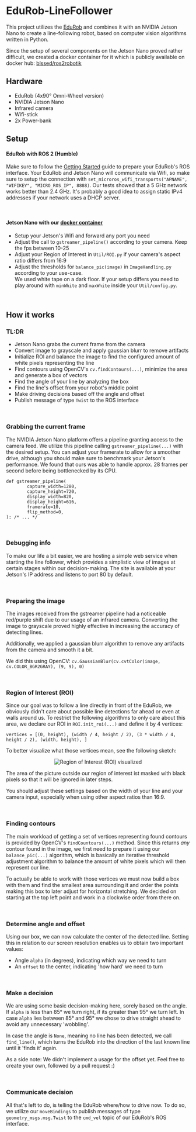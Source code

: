 
# EduRob-LineFollower

This project utilizes the [EduRob](https://github.com/IDiAL-IMSL/Edurob) and combines it with an NVIDIA Jetson Nano to create 
a line-following robot, based on computer vision algorithms written in Python.

Since the setup of several components on the Jetson Nano proved rather difficult, we created a docker container for it which is publicly
available on docker hub: [blssed/ros2robotik](https://hub.docker.com/repository/docker/blssed/ros2robotik/general)


## Hardware
- EduRob (4x90° Omni-Wheel version)
- NVIDIA Jetson Nano
- Infrared camera
- Wifi-stick
- 2x Power-bank


## Setup
#### EduRob with ROS 2 (Humble)

Make sure to follow the [Getting Started](https://github.com/IDiAL-IMSL/Edurob/blob/main/Doc/README.md) guide to
prepare your EduRob's ROS interface. 
Your EduRob and Jetson Nano will communicate via Wifi, so make sure to setup the connection with `set_microros_wifi_transports("APNAME", "WIFIKEY", "MICRO_ROS_IP", 8888)`.
Our tests showed that a 5 GHz network works better than 2.4 GHz. It's probably a good idea to assign static IPv4 addresses if your network uses a DHCP server.

<br>

#### Jetson Nano with our [docker container](https://hub.docker.com/repository/docker/blssed/ros2robotik/general)

- Setup your Jetson's Wifi and forward any port you need
- Adjust the call to `gstreamer_pipeline()` according to your camera. Keep the fps between 10-25
- Adjust your Region of Interest in `Util/ROI.py` if your camera's aspect ratio differs from 16:9
- Adjust the thresholds for `balance_pic(image)` in `ImageHandling.py` according to your use-case. <br> 
We used white tape on a dark floor. If your setup differs you need to play around with `minWhite` and `maxWhite` inside your `Util/config.py`.

<br>

## How it works

### TL:DR
- Jetson Nano grabs the current frame from the camera
- Convert image to grayscale and apply gaussian blurr to remove artifacts
- Initialize ROI and balance the image to find the configured amount of white pixels representing the line
- Find contours using OpenCV's `cv.findContours(...)`, minimize the area and generate a box of vectors
- Find the angle of your line by analyzing the box
- Find the line's offset from your robot's middle point
- Make driving decisions based off the angle and offset
- Publish message of type `Twist` to the ROS interface

<br>

### Grabbing the current frame

The NVIDIA Jetson Nano platform offers a pipeline granting access to the camera feed. 
We utilize this pipeline calling `gstreamer_pipeline(...)` with the desired setup. You can adjust your framerate
to allow for a smoother drive, although you should make sure to benchmark your Jetson's performance. We found that 
ours was able to handle approx. 28 frames per second before being bottlenecked by its CPU. 

```
def gstreamer_pipeline(
        capture_width=1280,
        capture_height=720,
        display_width=820,
        display_height=616,
        framerate=10,
        flip_method=0,
): /* ... */    
```

<br>

### Debugging info

To make our life a bit easier, we are hosting a simple web service when starting the line follower, which provides
a simplistic view of images at certain stages within our decision-making. The site is available at your Jetson's IP 
address and listens to port 80 by default.

<br>

### Preparing the image

The images received from the gstreamer pipeline had a noticeable red/purple shift due to our usage of an infrared camera.
Converting the image to grayscale proved highly effective in increasing the accuracy of detecting lines. 

Additionally, we applied a gaussian blurr algorithm to remove any artifacts from the camera and smooth it a bit.

We did this using OpenCV: `cv.GaussianBlur(cv.cvtColor(image, cv.COLOR_BGR2GRAY), (9, 9), 0)`

<br>

### Region of Interest (ROI)

Since our goal was to follow a line directly in front of the EduRob, we obviously didn't care about possible line detections 
far ahead or even at walls around us. To restrict the following algorithms to only care about this area, we declare our ROI 
in `ROI.init_roi(...)` and define it by 4 vertices:

```
vertices = [(0, height), (width / 4, height / 2), (3 * width / 4, height / 2), (width, height), ]
```

To better visualize what those vertices mean, see the following sketch:
<div style="text-align: center;">
<img src="https://cdn.discordapp.com/attachments/359406828603572225/1123700459199275079/image.png" alt="Region of Interest (ROI) visualized" style="max-width: 50%">
</div>

The area of the picture outside our region of interest ist masked with black pixels so that it will be ignored in later steps.

You should adjust these settings based on the width of your line and your camera input, especially when using other aspect ratios than 16:9.

<br>

### Finding contours

The main workload of getting a set of vertices representing found contours is provided by OpenCV's `findCountours(...)` method.
Since this returns <i>any</i> contour found in the image, we first need to prepare it using our `balance_pic(...)` algorithm, which
is basically an iterative threshold adjustment algorithm to balance the amount of white pixels which will then represent our line.

To actually be able to work with those vertices we must now build a box with them and find the smallest area surrounding it and order
the points making this box to later adjust for horizontal stretching. We decided on starting at the top left point 
and work in a clockwise order from there on.

<br>

### Determine angle and offset

Using our box, we can now calculate the center of the detected line. Setting this in relation to our screen resolution enables us
to obtain two important values:
- Angle `alpha` (in degrees), indicating which way we need to turn
- An `offset` to the center, indicating 'how hard' we need to turn

<div style="text-align: center;">
<img src="https://cdn.discordapp.com/attachments/359406828603572225/1123703032924884992/image.png" alt="" style="max-width: 40%">
</div>

<br>

### Make a decision

We are using some basic decision-making here, sorely based on the angle. If `alpha` is less than 85° we turn right,
if its greater than 95° we turn left. In case `alpha` lies between 85° and 95° we chose to drive straight ahead to avoid
any unnecessary 'wobbling'.

In case the angle is `None`, meaning no line has been detected, we call `find_line()`, which turns the EduRob into the direction
of the last known line until it 'finds it' again. 

As a side note: We didn't implement a usage for the offset yet. Feel free to create your own, followed by a pull request :)

<br>

### Communicate decision

All that's left to do, is telling the EduRob where/how to drive now. To do so, we utilize our `moveBindings` to publish messages
of type `geometry_msgs.msg.Twist` to the `cmd_vel` topic of our EduRob's ROS interface.




